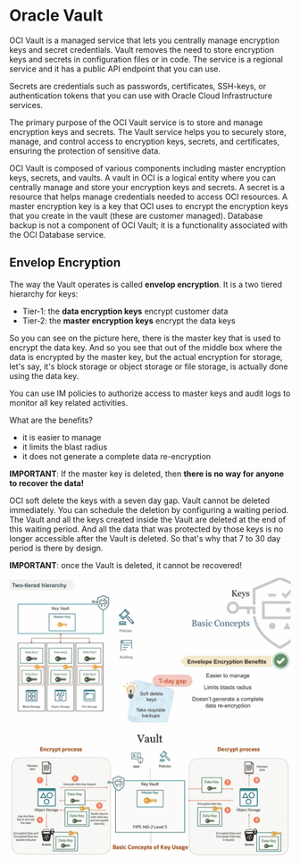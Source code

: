 #  Oracle Vault

OCI Vault is a managed service that lets you centrally manage encryption keys and secret credentials. Vault removes the need to store encryption keys and secrets in configuration files or in code. The service is a regional service and it has a public API endpoint that you can use.

Secrets are credentials such as passwords, certificates, SSH-keys, or authentication tokens that you can use with Oracle Cloud Infrastructure services.

The primary purpose of the OCI Vault service is to store and manage encryption keys and secrets. The Vault service helps you to securely store, manage, and control access to encryption keys, secrets, and certificates, ensuring the protection of sensitive data.

OCI Vault is composed of various components including master encryption keys, secrets, and vaults. A vault in OCI is a logical entity where you can centrally manage and store your encryption keys and secrets. A secret is a resource that helps manage credentials needed to access OCI resources. A master encryption key is a key that OCI uses to encrypt the encryption keys that you create in the vault (these are customer managed). Database backup is not a component of OCI Vault; it is a functionality associated with the OCI Database service.

## Envelop Encryption

The way the Vault operates is called **envelop encryption**. It is a two tiered hierarchy for keys:
- Tier-1: the **data encryption keys** encrypt customer data
- Tier-2: the **master encryption keys** encrypt the data keys

So you can see on the picture here, there is the master key that is used to encrypt the data key. And so you see that out of the middle box where the data is encrypted by the master key, but the actual encryption for storage, let's say, it's block storage or object storage or file storage, is actually done using the data key.

You can use IM policies to authorize access to master keys  and audit logs to monitor all key related activities.

What are the benefits? 
- it is easier to manage
- it limits the blast radius
- it does not generate a complete data re-encryption

**IMPORTANT**: If the master key is deleted, then **there is no way for anyone to recover the data!** 

OCI soft delete the keys with a seven day gap. Vault cannot be deleted immediately. You can schedule the deletion by configuring a waiting period. The Vault and all the keys created inside the Vault are deleted at the end of this waiting period. And all the data that was protected by those keys is no longer accessible after the Vault is deleted. So that's why that 7 to 30 day period is there by design. 

**IMPORTANT**: once the Vault is deleted, it cannot be recovered!

![Vault](../images/vault.png)

![Vault Example](../images/vault_example.png)